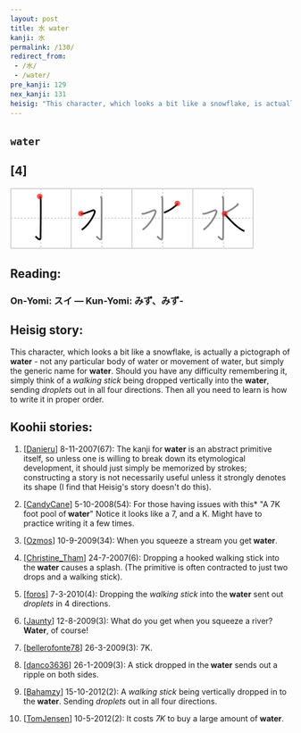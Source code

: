 ```yaml
---
layout: post
title: 水 water
kanji: 水
permalink: /130/
redirect_from:
 - /水/
 - /water/
pre_kanji: 129
nex_kanji: 131
heisig: "This character, which looks a bit like a snowflake, is actually a pictograph of <b>water</b>&nbsp;- not any particular body of water or movement of water, but simply the generic name for <b>water</b>. Should you have any difficulty remembering it, simply think of a <i>walking stick</i> being dropped vertically into the <b>water</b>, sending <i>droplets</i> out in all four directions. Then all you need to learn is how to write it in proper order."
---
```


## `water`

## [4]

<div class="stroke"><img src="../images/E6B0B4.png" /></div>

## Reading:

### On-Yomi: スイ &mdash; Kun-Yomi: みず、みず-

## Heisig story:

This character, which looks a bit like a snowflake, is actually a pictograph of <b>water</b>&nbsp;- not any particular body of water or movement of water, but simply the generic name for <b>water</b>. Should you have any difficulty remembering it, simply think of a <i>walking stick</i> being dropped vertically into the <b>water</b>, sending <i>droplets</i> out in all four directions. Then all you need to learn is how to write it in proper order.

## Koohii stories:

1) [<a href="http://kanji.koohii.com/profile/Danieru">Danieru</a>] 8-11-2007(67): The kanji for<strong> water</strong> is an abstract primitive itself, so unless one is willing to break down its etymological development, it should just simply be memorized by strokes; constructing a story is not necessarily useful unless it strongly denotes its shape (I find that Heisig&#039;s story doesn&#039;t do this).

2) [<a href="http://kanji.koohii.com/profile/CandyCane">CandyCane</a>] 5-10-2008(54): For those having issues with this* &quot;A 7K foot pool of<strong> water</strong>&quot; Notice it looks like a 7, and a K. Might have to practice writing it a few times.

3) [<a href="http://kanji.koohii.com/profile/Ozmos">Ozmos</a>] 10-9-2009(34): When you squeeze a stream you get<strong> water</strong>.

4) [<a href="http://kanji.koohii.com/profile/Christine_Tham">Christine_Tham</a>] 24-7-2007(6): Dropping a hooked walking stick into the<strong> water</strong> causes a splash. (The primitive is often contracted to just two drops and a walking stick).

5) [<a href="http://kanji.koohii.com/profile/foros">foros</a>] 7-3-2010(4): Dropping the <em>walking stick</em> into the<strong> water</strong> sent out <em>droplets</em> in 4 directions.

6) [<a href="http://kanji.koohii.com/profile/Jaunty">Jaunty</a>] 12-8-2009(3): What do you get when you squeeze a river?<strong> Water</strong>, of course!

7) [<a href="http://kanji.koohii.com/profile/bellerofonte78">bellerofonte78</a>] 26-3-2009(3): 7K.

8) [<a href="http://kanji.koohii.com/profile/danco3636">danco3636</a>] 26-1-2009(3): A stick dropped in the<strong> water</strong> sends out a ripple on both sides.

9) [<a href="http://kanji.koohii.com/profile/Bahamzy">Bahamzy</a>] 15-10-2012(2): A <em>walking stick</em> being vertically dropped in to the<strong> water</strong>. Sending <em>droplets</em> out in all four directions.

10) [<a href="http://kanji.koohii.com/profile/TomJensen">TomJensen</a>] 10-5-2012(2): It costs <em>7K</em> to buy a large amount of <strong>water</strong>.
